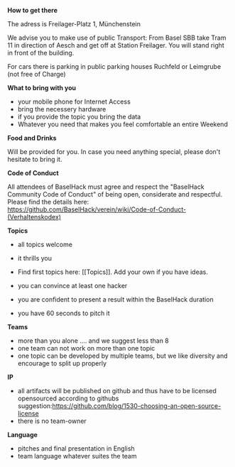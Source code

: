**How to get there**

The adress is Freilager-Platz 1, Münchenstein

We advise you to make use of public Transport: From Basel SBB take Tram 11 in direction of Aesch and get off at Station Freilager. You will stand right in front of the building.

For cars there is parking in public parking houses Ruchfeld or Leimgrube (not free of Charge)

**What to bring with you**
* your mobile phone for Internet Access
* bring the necessery hardware
* if you provide the topic you bring the data
*  Whatever you need that makes you feel comfortable an entire Weekend

**Food and Drinks**

Will be provided for you. In case you need anything special, please don't hesitate to bring it. 

**Code of Conduct**

All attendees of BaselHack must agree and respect the "BaselHack Community Code of Conduct" of being open, considerate and respectful. Please find the details here: https://github.com/BaselHack/verein/wiki/Code-of-Conduct-(Verhaltenskodex)

**Topics**
* all topics welcome
* it thrills you

* Find first topics here: [[Topics]]. Add your own if you have ideas.

* you can convince at least one hacker
* you are confident to present a result within the BaselHack duration
* you have 60 seconds to pitch it

**Teams**
* more than you alone .... and we suggest less than 8
* one team can not work on more than one topic
* one topic can be developed by multiple teams, but we like diversity and encourage to split up properly




**IP**
* all artifacts will be published on github and thus have to be licensed opensourced according to githubs suggestion:https://github.com/blog/1530-choosing-an-open-source-license 
* there is no team-owner


**Language**
* pitches and final presentation in English
* team language whatever suites the team
